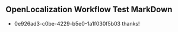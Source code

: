 ## OpenLocalization Workflow Test MarkDown

* 0e926ad3-c0be-4229-b5e0-1a1f030f5b03 
thanks!



<!--HONumber=Jan16_HO2-->
